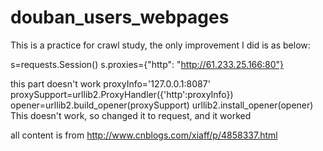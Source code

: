 # douban_users_webpages

This is a practice for crawl study, the only improvement I did is as below:

s=requests.Session()
s.proxies={"http": "http://61.233.25.166:80"}

this part doesn't work
proxyInfo='127.0.0.1:8087'
proxySupport=urllib2.ProxyHandler({'http':proxyInfo})
opener=urllib2.build_opener(proxySupport)
urllib2.install_opener(opener)
This doesn't work, so changed it to request, and it worked

all content is from http://www.cnblogs.com/xiaff/p/4858337.html
